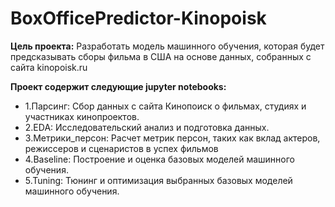 # BoxOfficePredictor-Kinopoisk
**Цель проекта:** Разработать модель машинного обучения, которая будет предсказывать сборы фильма в США на основе данных, собранных с сайта kinopoisk.ru

**Проект содержит следующие jupyter notebooks:**

- 1.Парсинг: Сбор данных с сайта Кинопоиск о фильмах, студиях и участниках кинопроектов.
- 2.EDA: Исследовательский анализ и подготовка данных.
- 3.Метрики_персон: Расчет метрик персон, таких как вклад актеров, режиссеров и сценаристов в успех фильмов
- 4.Baseline: Построение и оценка базовых моделей машинного обучения.
- 5.Tuning: Тюнинг и оптимизация выбранных базовых моделей машинного обучения.
